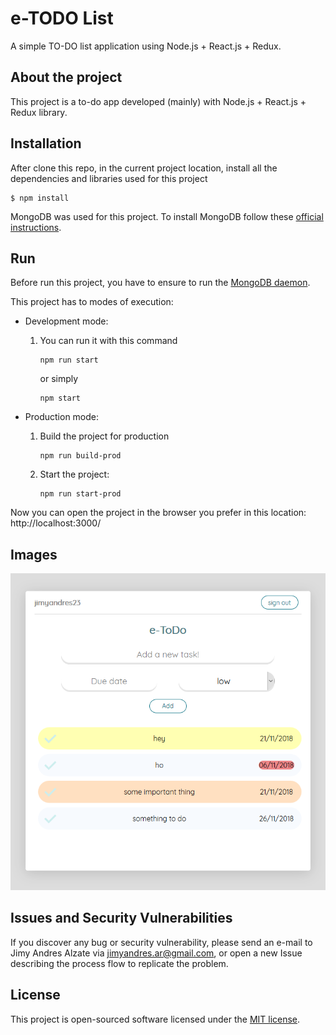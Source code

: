 # e-TODO List
A simple TO-DO list application using Node.js + React.js + Redux.

## About the project

This project is a to-do app developed (mainly) with Node.js + React.js + Redux library.

## Installation

After clone this repo, in the current project location, install all the dependencies and libraries used for this project
```
$ npm install
```

MongoDB was used for this project. To install MongoDB follow these [official instructions](https://docs.mongodb.com/manual/administration/install-community/).

## Run

Before run this project, you have to ensure to run the [MongoDB daemon](https://docs.mongodb.com/manual/tutorial/install-mongodb-on-ubuntu/#verify-that-mongodb-has-started-successfully).

This project has to modes of execution:

- Development mode:

  1. You can run it with this command

      ```
      npm run start
      ```
      or simply
      ```
      npm start
      ```

- Production mode:

  1. Build the project for production

      ```
      npm run build-prod
      ```
  2. Start the project:
      ```
      npm run start-prod
      ```

Now you can open the project in the browser you prefer in this location:
http://localhost:3000/

## Images

![Screenshot](/public/images/e-todo-app.png)

## Issues and Security Vulnerabilities

If you discover any bug or security vulnerability, please send an e-mail to Jimy Andres Alzate via [jimyandres.ar@gmail.com](mailto:jimyandres.ar@gmail.com), or
open a new Issue describing the process flow to replicate the problem.

## License

This project is open-sourced software licensed under the [MIT license](https://opensource.org/licenses/MIT).
